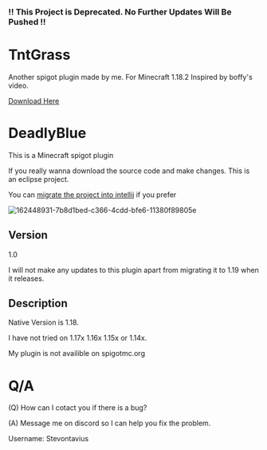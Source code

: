 ### !! This Project is Deprecated. No Further Updates Will Be Pushed !!

# TntGrass
Another spigot plugin made by me. For Minecraft 1.18.2 Inspired by boffy's video.

[Download Here](https://github.com/BreakSapphire/TntGrass/releases/download/1.0/TntGrass.jar)

# DeadlyBlue
This is a Minecraft spigot plugin

If you really wanna download the source code and make changes. This is an eclipse project.

You can [migrate the project into intellij](https://www.jetbrains.com/help/idea/import-project-from-eclipse-page-1.html#open-eclipse-project) if you prefer

![162448931-7b8d1bed-c366-4cdd-bfe6-11380f89805e](https://user-images.githubusercontent.com/80566162/162528700-9b02729a-d41c-47ff-ad1f-75152f641835.png)


## Version
1.0

I will not make any updates to this plugin apart from migrating it to 1.19 when it releases.

## Description
Native Version is 1.18. 

I have not tried on 1.17x 1.16x 1.15x or 1.14x.

My plugin is not availible on spigotmc.org


# Q/A

<p><span>(Q) How can I cotact you if there is a bug?</span></p>
<p><span>(A) Message me on discord so I can help you fix the problem.</span></p>
<p><span>Username: Stevontavius</span></p>
